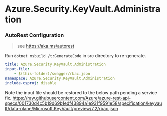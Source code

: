 # Azure.Security.KeyVault.Administration

### AutoRest Configuration
> see https://aka.ms/autorest

Run `dotnet msbuild /t:GenerateCode` in src directory to re-generate.

``` yaml
title: Azure.Security.KeyVault.Administration
input-file:
    - $(this-folder)/swagger/rbac.json
namespace: Azure.Security.KeyVault.Administration
include-csproj: disable
```

Note the input file should be restored to 
the below path pending a service fix.
https://raw.githubusercontent.com/Azure/azure-rest-api-specs/001730d4c5b19d69b1edf43894a1e931f9591e58/specification/keyvault/data-plane/Microsoft.KeyVault/preview/7.2/rbac.json

